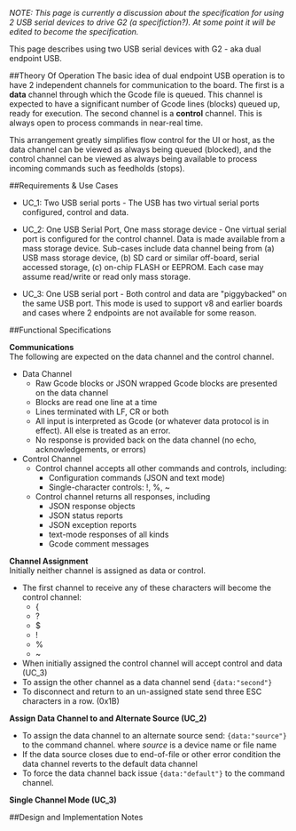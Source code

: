 _NOTE: This page is currently a discussion about the specification for using 2 USB serial devices to drive G2 (a specifiction?). At some point it will be edited to become the specification._

This page describes using two USB serial devices with G2 - aka dual endpoint USB. 

##Theory Of Operation
The basic idea of dual endpoint USB operation is to have 2 independent channels for communication to the board. The first is a **data** channel through which the Gcode file is queued. This channel is expected to have a significant number of Gcode lines (blocks) queued up, ready for execution. The second channel is a **control** channel. This is always open to process commands in near-real time.

This arrangement greatly simplifies flow control for the UI or host, as the data channel can be viewed as always being queued (blocked), and the control channel can be viewed as always being available to process incoming commands such as feedholds (stops).

##Requirements & Use Cases

* UC_1: Two USB serial ports - The USB has two virtual serial ports configured, control and data.
 
* UC_2: One USB Serial Port, One mass storage device - One virtual serial port is configured for the control channel. Data is made available from a mass storage device. Sub-cases include data channel being from (a) USB mass storage device, (b) SD card or similar off-board, serial accessed storage, (c) on-chip FLASH or EEPROM. Each case may assume read/write or read only mass storage.

* UC_3: One USB serial port - Both control and data are "piggybacked" on the same USB port. This mode is used to support v8 and earlier boards and cases where 2 endpoints are not available for some reason.

##Functional Specifications

**Communications**<br>
The following are expected on the data channel and the control channel.
* Data Channel
  * Raw Gcode blocks or JSON wrapped Gcode blocks are presented on the data channel
  * Blocks are read one line at a time
  * Lines terminated with LF, CR or both
  * All input is interpreted as Gcode (or whatever data protocol is in effect). All else is treated as an error.
  * No response is provided back on the data channel (no echo, acknowledgements, or errors)
* Control Channel
  * Control channel accepts all other commands and controls, including:
    * Configuration commands (JSON and text mode)
    * Single-character controls: !, %, ~
  * Control channel returns all responses, including
    * JSON response objects
    * JSON status reports
    * JSON exception reports
    * text-mode responses of all kinds
    * Gcode comment messages

**Channel Assignment**<br>
Initially neither channel is assigned as data or control. 
* The first channel to receive any of these characters will become the control channel:
  * {
  * ?
  * $
  * !
  * %
  * ~
* When initially assigned the control channel will accept control and data (UC_3)
* To assign the other channel as a data channel send `{data:"second"}`
* To disconnect and return to an un-assigned state send three ESC characters in a row. (0x1B)

**Assign Data Channel to and Alternate Source (UC_2)**
* To assign the data channel to an alternate source send: `{data:"source"}` to the command channel. where _source_ is a device name or file name
* If the data source closes due to end-of-file or other error condition the data channel reverts to the default data channel
* To force the data channel back issue `{data:"default"}` to the command channel.

**Single Channel Mode (UC_3)**


##Design and Implementation Notes
